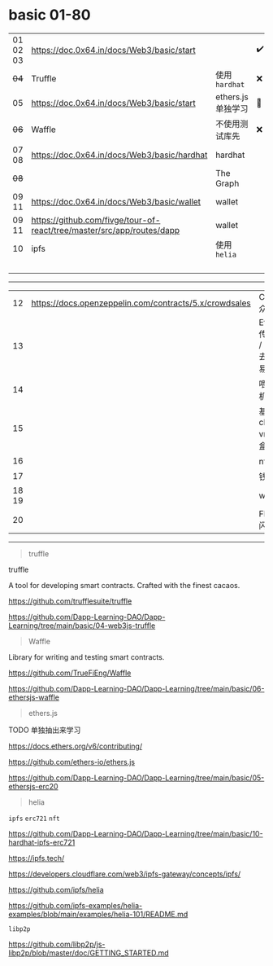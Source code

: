# basic 01-80

|          |                                                                        |                    |     |
| -------- | ---------------------------------------------------------------------- | ------------------ | --- |
| 01 02 03 | https://doc.0x64.in/docs/Web3/basic/start                              |                    | ✔️  |
| ~~04~~   | Truffle                                                                | 使用`hardhat`      | ❌  |
| 05       | https://doc.0x64.in/docs/Web3/basic/start                              | ethers.js 单独学习 | 💖  |
| ~~06~~   | Waffle                                                                 | 不使用测试库先     | ❌  |
| 07 08    | https://doc.0x64.in/docs/Web3/basic/hardhat                            | hardhat            |     |
| ~~08~~   |                                                                        | The Graph          |     |
| 09 11    | https://doc.0x64.in/docs/Web3/basic/wallet                             | wallet             |     |
| 09 11    | https://github.com/fivge/tour-of-react/tree/master/src/app/routes/dapp | wallet             |     |
| 10       | ipfs                                                                   | 使用`helia`        |     |
|          |                                                                        |                    |     |
|          |                                                                        |                    |     |
|          |                                                                        |                    |     |
|          |                                                                        |                    |     |

---

|       |                                                        |                                                      |     |
| ----- | ------------------------------------------------------ | ---------------------------------------------------- | --- |
| 12    | https://docs.openzeppelin.com/contracts/5.x/crowdsales | Crowdsales 众筹                                      | ❌  |
| 13    |                                                        | EtherDelta 传统交易所 / Uniswap 去中心化交易所 / AMM | ❌  |
| 14    |                                                        | 喂价 和 随机数 预言机                                | ❌  |
| 15    |                                                        | 基于 chainlink vrf 的 nft 盲盒设计                   | ❌  |
| 16    |                                                        | nft 资产拍卖                                         | ❌  |
| 17    |                                                        | 钱包开发                                             | ❌  |
| 18 19 |                                                        | web3.py                                              | ❌  |
| 20    |                                                        | Flashloans 闪电贷                                    | ❌  |

---

> truffle

truffle

A tool for developing smart contracts. Crafted with the finest cacaos.

https://github.com/trufflesuite/truffle

https://github.com/Dapp-Learning-DAO/Dapp-Learning/tree/main/basic/04-web3js-truffle

> Waffle

Library for writing and testing smart contracts.

https://github.com/TrueFiEng/Waffle

https://github.com/Dapp-Learning-DAO/Dapp-Learning/tree/main/basic/06-ethersjs-waffle

> ethers.js

TODO 单独抽出来学习

https://docs.ethers.org/v6/contributing/

https://github.com/ethers-io/ethers.js

https://github.com/Dapp-Learning-DAO/Dapp-Learning/tree/main/basic/05-ethersjs-erc20

> helia

`ipfs` `erc721` `nft`

https://github.com/Dapp-Learning-DAO/Dapp-Learning/tree/main/basic/10-hardhat-ipfs-erc721

https://ipfs.tech/

https://developers.cloudflare.com/web3/ipfs-gateway/concepts/ipfs/

https://github.com/ipfs/helia

https://github.com/ipfs-examples/helia-examples/blob/main/examples/helia-101/README.md

`libp2p`

https://github.com/libp2p/js-libp2p/blob/master/doc/GETTING_STARTED.md
